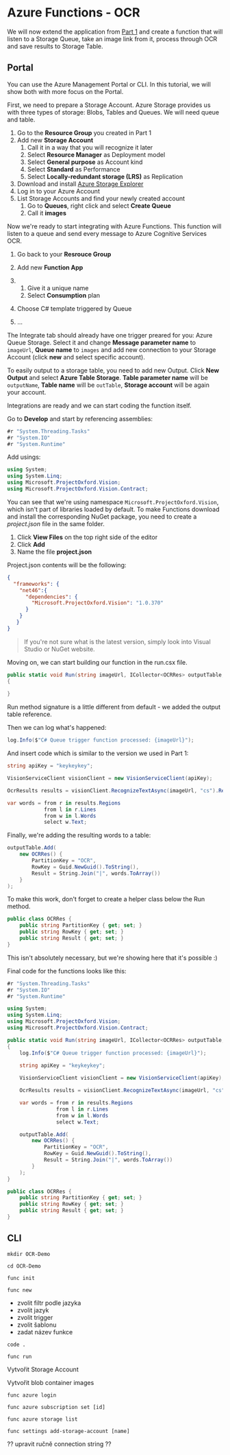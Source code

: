 # Azure Functions - OCR

We will now extend the application from [Part 1](https://github.com/msimecek/Azure-Functions-OCR/blob/master/Part%201/Cognitive%20Services%20-%20OCR.md) and create a function that will listen to a Storage Queue, take an image link from it, process through OCR and save results to Storage Table.

## Portal

You can use the Azure Management Portal or CLI. In this tutorial, we will show both with more focus on the Portal.

First, we need to prepare a Storage Account. Azure Storage provides us with three types of storage: Blobs, Tables and Queues. We will need queue and table.

1. Go to the **Resource Group** you created in Part 1
2. Add new **Storage Account**
   1. Call it in a way that you will recognize it later
   2. Select **Resource Manager** as Deployment model
   3. Select **General purpose** as Account kind
   4. Select **Standard** as Performance
   5. Select **Locally-redundant storage (LRS)** as Replication
3. Download and install [Azure Storage Explorer](http://storageexplorer.com/) 
4. Log in to your Azure Account
5. List Storage Accounts and find your newly created account
   1. Go to **Queues**, right click and select **Create Queue**
   2. Call it **images**

Now we're ready to start integrating with Azure Functions. This function will listen to a queue and send every message to Azure Cognitive Services OCR.

1. Go back to your **Resrouce Group**
2. Add new **Function App**

1. 1. Give it a unique name
   2. Select **Consumption** plan
2. Choose C# template triggered by Queue
3. ...

The Integrate tab should already have one trigger preared for you: Azure Queue Storage. Select it and change **Message parameter name** to `imageUrl`, **Queue name** to `images` and add new connection to your Storage Account (click **new** and select specific account).

To easily output to a storage table, you need to add new Output. Click **New Output** and select **Azure Table Storage**. **Table parameter name** will be `outputName`, **Table name** will be `outTable`, **Storage account** will be again your account.

Integrations are ready and we can start coding the function itself.

Go to **Develop** and start by referencing assemblies:

```c#
#r "System.Threading.Tasks"
#r "System.IO"
#r "System.Runtime"
```

Add usings:

```c#
using System;
using System.Linq;
using Microsoft.ProjectOxford.Vision;
using Microsoft.ProjectOxford.Vision.Contract;
```

You can see that we're using namespace `Microsoft.ProjectOxford.Vision`, which isn't part of libraries loaded by default. To make Functions download and install the corresponding NuGet package, you need to create a *project.json* file in the same folder.

1. Click **View Files** on the top right side of the editor
2. Click **Add**
3. Name the file **project.json**

Project.json contents will be the following:

```json
{
  "frameworks": {
    "net46":{
      "dependencies": {
        "Microsoft.ProjectOxford.Vision": "1.0.370"
      }
    }
   }
}
```

> If you're not sure what is the latest version, simply look into Visual Studio or NuGet website.

Moving on, we can start building our function in the run.csx file.

```c#
public static void Run(string imageUrl, ICollector<OCRRes> outputTable, TraceWriter log)
{
  
}
```

Run method signature is a little different from default - we added the output table reference.

Then we can log what's happened:

```c#
log.Info($"C# Queue trigger function processed: {imageUrl}");
```

And insert code which is similar to the version we used in Part 1:

```c#
string apiKey = "keykeykey";

VisionServiceClient visionClient = new VisionServiceClient(apiKey);

OcrResults results = visionClient.RecognizeTextAsync(imageUrl, "cs").Result;

var words = from r in results.Regions
            from l in r.Lines
            from w in l.Words
            select w.Text;
```

Finally, we're adding the resulting words to a table:

```c#
outputTable.Add(
    new OCRRes() { 
        PartitionKey = "OCR", 
        RowKey = Guid.NewGuid().ToString(), 
        Result = String.Join("|", words.ToArray()) 
    }
);
```

To make this work, don't forget to create a helper class below the Run method.

```c#
public class OCRRes {
    public string PartitionKey { get; set; }
    public string RowKey { get; set; }
    public string Result { get; set; }
}
```

This isn't absolutely necessary, but we're showing here that it's possible :)

Final code for the functions looks like this:

```c#
#r "System.Threading.Tasks"
#r "System.IO"
#r "System.Runtime"

using System;
using System.Linq;
using Microsoft.ProjectOxford.Vision;
using Microsoft.ProjectOxford.Vision.Contract;

public static void Run(string imageUrl, ICollector<OCRRes> outputTable, TraceWriter log)
{
    log.Info($"C# Queue trigger function processed: {imageUrl}");
    
    string apiKey = "keykeykey";

    VisionServiceClient visionClient = new VisionServiceClient(apiKey);

    OcrResults results = visionClient.RecognizeTextAsync(imageUrl, "cs").Result;

    var words = from r in results.Regions
                from l in r.Lines
                from w in l.Words
                select w.Text;

    outputTable.Add(
        new OCRRes() { 
            PartitionKey = "OCR", 
            RowKey = Guid.NewGuid().ToString(), 
            Result = String.Join("|", words.ToArray()) 
        }
    );
}

public class OCRRes {
    public string PartitionKey { get; set; }
    public string RowKey { get; set; }
    public string Result { get; set; }
}
```



## CLI

`mkdir OCR-Demo`

`cd OCR-Demo`

`func init`

`func new`

- zvolit filtr podle jazyka
- zvolit jazyk
- zvolit trigger
- zvolit šablonu
- zadat název funkce

`code .`

`func run`

Vytvořit Storage Account

Vytvořit blob container images

`func azure login`

`func azure subscription set [id]`

`func azure storage list`

`func settings add-storage-account [name]`

?? upravit ručně connection string ??
